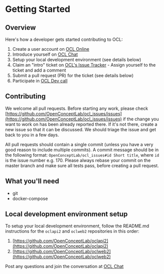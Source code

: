 # Getting Started

## Overview
Here's how a developer gets started contributing to OCL:
1. Create a user account on [OCL Online](https://app.openconceptlab.org)
2. Introduce yourself on [OCL Chat](https://chat.openconceptlab.org)
3. Setup your local development environment (see details below)
4. Claim an "intro" ticket on [OCL's Issue Tracker](https://github.com/OpenConceptLab/ocl_issues/issues) - Assign yourself to the ticket and add a comment
5. Submit a pull request (PR) for the ticket (see details below)
6. Participate in [OCL Dev call](https://openconceptlab.org/ocl-dev-community/)

## Contributing
We welcome all pull requests. Before starting any work, please check [https://github.com/OpenConceptLab/ocl_issues/issues](https://github.com/OpenConceptLab/ocl_issues/issues) if the change you want to work on has been already reported there. If it's not there, create a new issue so that it can be discussed. We should triage the issue and get back to you in a few days.

All pull requests should contain a single commit (unless you have a very good reason to include multiple commits). A commit message should be in the following format: `OpenConceptLab/ocl_issues#id Short title`, where `id` is the issue number e.g. 170. Please always rebase your commit on the master branch and make sure all tests pass, before creating a pull request.

## What you'll need
* git
* docker-compose

## Local development environment setup
To setup your local development environment, follow the README.md instructions for the `oclapi2` and `oclweb2` repositories in this order:
1. [https://github.com/OpenConceptLab/oclapi2](https://github.com/OpenConceptLab/oclapi2)
2. [https://github.com/OpenConceptLab/oclweb2](https://github.com/OpenConceptLab/oclweb2)

Post any questions and join the conversation at [OCL Chat](https://chat.openconceptlab.org/)
